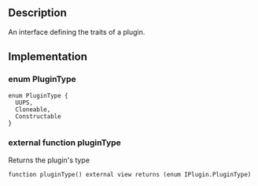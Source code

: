 ## Description

An interface defining the traits of a plugin.

## Implementation

### enum PluginType

```solidity
enum PluginType {
  UUPS,
  Cloneable,
  Constructable
}
```

### external function pluginType

Returns the plugin's type

```solidity
function pluginType() external view returns (enum IPlugin.PluginType)
```

<!--CONTRACT_END-->
